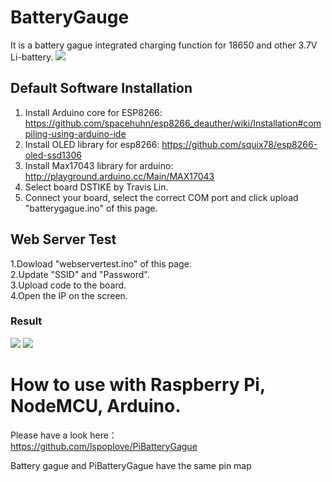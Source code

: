 # BatteryGauge
It is a battery gague integrated charging function for 18650 and other 3.7V Li-battery.
![](https://github.com/lspoplove/D-duino/blob/master/Documents/batterygague.jpg)
## Default Software Installation
1. Install Arduino core for ESP8266: https://github.com/spacehuhn/esp8266_deauther/wiki/Installation#compiling-using-arduino-ide  
2. Install OLED library for esp8266: https://github.com/squix78/esp8266-oled-ssd1306
3. Install Max17043 library for arduino: http://playground.arduino.cc/Main/MAX17043
4. Select board DSTIKE by Travis Lin.
5. Connect your board, select the correct COM port and click upload "batterygague.ino" of this page.
## Web Server Test
1.Dowload "webservertest.ino" of this page.  
2.Update "SSID" and "Password".   
3.Upload code to the board.  
4.Open the IP on the screen.  
### Result
![](https://github.com/lspoplove/D-duino/blob/master/Documents/batterygauge.png)
![](https://github.com/lspoplove/D-duino/blob/master/Documents/webtest3.jpg)
# How to use with Raspberry Pi, NodeMCU, Arduino.

Please have a look here：  
https://github.com/lspoplove/PiBatteryGague  

Battery gague and PiBatteryGague have the same pin map  
